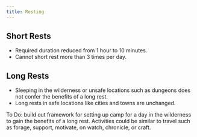```yaml
---
title: Resting
---
```


## Short Rests
- Required duration reduced from 1 hour to 10 minutes.
- Cannot short rest more than 3 times per day.

## Long Rests
- Sleeping in the wilderness or unsafe locations such as dungeons does not confer the benefits of a long rest.
- Long rests in safe locations like cities and towns are unchanged.

To Do: build out framework for setting up camp for a day in the wilderness to gain the benefits of a long rest. Activities could be similar to travel such as forage, support, motivate, on watch, chronicle, or craft.
